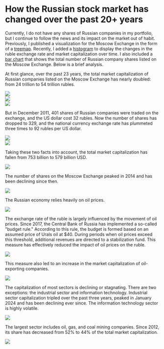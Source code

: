 # How the Russian stock market has changed over the past 20+ years

Currently, I do not have any shares of Russian companies in my portfolio, but I continue to follow the news and its impact on the market out of habit. Previously, I published a visualization for the Moscow Exchange in the form of a [treemap](https://ruslanbay.github.io/moex). Recently, I added a [histogram](https://ruslanbay.github.io/moex/history/) to display the changes in the ruble exchange rate and market capitalization over time. I also included a [bar chart](https://ruslanbay.github.io/moex/listings/) that shows the total number of Russian company shares listed on the Moscow Exchange. Below is a brief analysis.

At first glance, over the past 23 years, the total market capitalization of Russian companies listed on the Moscow Exchange has nearly doubled: from 24 trillion to 54 trillion rubles.

![](article-assets/history-total-rub.jpeg)<br>
![](article-assets/treemap-cap-2011-12-19.jpeg)<br>
![](article-assets/treemap-cap-2024-10-10.jpeg)

But in December 2011, 401 shares of Russian companies were traded on the exchange, and the US dollar cost 32 rubles. Now the number of shares has dropped to 329, and the national currency exchange rate has plummeted three times to 92 rubles per US dollar.

![](article-assets/listing-total.jpeg)<br>
![](article-assets/history-rub-vs-usd.jpeg)

Taking these two facts into account, the total market capitalization has fallen from 753 billion to 579 billion USD.

![](article-assets/history-total-usd.jpeg)

The number of shares on the Moscow Exchange peaked in 2014 and has been declining since then.

![](article-assets/listing-new.jpeg)

The Russian economy relies heavily on oil prices.

![](article-assets/history-cap-usd-vs-brent.jpeg)

The exchange rate of the ruble is largely influenced by the movement of oil prices. Since 2017, the Central Bank of Russia has implemented a so-called "budget rule." According to this rule, the budget is formed based on an assumed price of Urals oil at $40. During periods when oil prices exceed this threshold, additional revenues are directed to a stabilization fund. This measure has effectively reduced the impact of oil prices on the ruble.

![](article-assets/rub-vs-oil.jpeg)

This measure also led to an increase in the market capitalization of oil-exporting companies.

![](article-assets/rub-vs-oil-export.jpeg)

The capitalization of most sectors is declining or stagnating. There are two exceptions: the industrial sector and information technology. Industrial sector capitalization tripled over the past three years, peaked in January 2024 and has been declining ever since. The information technology sector is highly volatile.

![](article-assets/history-cap-usd-it-industrial.jpeg)

The largest sector includes oil, gas, and coal mining companies. Since 2012, its share has decreased from 52% to 44% of the total market capitalization.

![](article-assets/history-cap-usd-oil.jpeg)
